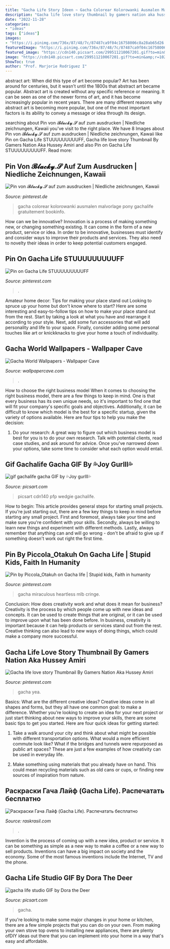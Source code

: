 ```yaml
---
title: "Gacha Life Story Ideen ~ Gacha Colorear Kolorowanki Ausmalen Malvorlage Pony Gachalife Gratuitement Bookinfo"
description: "Gacha life love story thumbnail by gamers nation aka hussey amiri"
date: "2022-11-28"
categories:
- "ideas"
tags: ["ideas"]
images:
- "https://i.pinimg.com/736x/87/48/7c/87487ca9f04c16758006c8a28ab65d26.jpg"
featuredImage: "https://i.pinimg.com/736x/87/48/7c/87487ca9f04c16758006c8a28ab65d26.jpg"
featured_image: "https://cdn140.picsart.com/299511210067201.gif?to=min&amp;r=1024"
image: "https://cdn140.picsart.com/299511210067201.gif?to=min&amp;r=1024"
ShowToc: true
author: "Prof. Marjorie Rodriguez I"
---
```



abstract art: When did this type of art become popular?
Art has been around for centuries, but it wasn’t until the 1800s that abstract art became popular. Abstract art is created without any specific reference or meaning. It can be seen as one of the newer forms of art, and it has become increasingly popular in recent years. There are many different reasons why abstract art is becoming more popular, but one of the most important factors is its ability to convey a message or idea through its design.

	

		
searching about Pin von 𝓑𝓵𝓪𝓬𝓴𝔂.𝓢 auf zum ausdrucken | Niedliche zeichnungen, Kawaii you've visit to the right place. We have 8 Images about Pin von 𝓑𝓵𝓪𝓬𝓴𝔂.𝓢 auf zum ausdrucken | Niedliche zeichnungen, Kawaii like Pin on Gacha Life STUUUUUUUUUFF, Gacha life love story Thumbnail By Gamers Nation Aka Hussey Amiri and also Pin on Gacha Life STUUUUUUUUUFF. Read more:
		
    
## Pin Von 𝓑𝓵𝓪𝓬𝓴𝔂.𝓢 Auf Zum Ausdrucken | Niedliche Zeichnungen, Kawaii

<img loading=lazy src="https://i.pinimg.com/736x/b1/e5/0e/b1e50e87815ef1bc2bb1fd7abb4f9762.jpg" onerror="this.onerror=null;this.src='https://tse1.mm.bing.net/th?id=OIP.ehMR6DZpxLWGN6NZie9gbQHaK7&amp;pid=15.1';" alt="Pin von 𝓑𝓵𝓪𝓬𝓴𝔂.𝓢 auf zum ausdrucken | Niedliche zeichnungen, Kawaii">

_Source: pinterest.de_

>gacha colorear kolorowanki ausmalen malvorlage pony gachalife gratuitement bookinfo. 

	

How can we be innovative?
Innovation is a process of making something new, or changing something existing. It can come in the form of a new product, service or idea. In order to be innovative, businesses must identify and consider ways to improve their products and services. They also need to novelty their ideas in order to keep potential customers engaged.

    
## Pin On Gacha Life STUUUUUUUUUFF

<img loading=lazy src="https://i.pinimg.com/736x/88/9a/e1/889ae13d5a71e0515efd419ed15baf3f.jpg" onerror="this.onerror=null;this.src='https://tse2.mm.bing.net/th?id=OIP.kQ9jGPCzleKP4-6LMI9jDAHaEK&amp;pid=15.1';" alt="Pin on Gacha Life STUUUUUUUUUFF">

_Source: pinterest.com_

>. 

	

Amateur home decor: Tips for making your place stand out
Looking to spruce up your home but don't know where to start? Here are some interesting and easy-to-follow tips on how to make your place stand out from the rest. Start by taking a look at what you have and rearrange it according to your style. Next, add some fun accessories that will add personality and life to your space. Finally, consider adding some personal touches like art or knickknacks to give your home a touch of individuality.

    
## Gacha World Wallpapers - Wallpaper Cave

<img loading=lazy src="https://wallpapercave.com/wp/wp4385611.png" onerror="this.onerror=null;this.src='https://tse3.mm.bing.net/th?id=OIP.EbUFjzlNKLsqOPXd1ej5FAHaHo&amp;pid=15.1';" alt="Gacha World Wallpapers - Wallpaper Cave">

_Source: wallpapercave.com_

>. 

	

How to choose the right business model
When it comes to choosing the right business model, there are a few things to keep in mind. One is that every business has its own unique needs, so it's important to find one that will fit your company's specific goals and objectives. Additionally, it can be difficult to know which model is the best for a specific startup, given the variety of options available. Here are four tips to help you make the decision: 
1) Do your research: A great way to figure out which business model is best for you is to do your own research. Talk with potential clients, read case studies, and ask around for advice. Once you've narrowed down your options, take some time to consider what each option would entail.

    
## Gif Gachalife Gacha GIF By 💦Joy Gurlll💦

<img loading=lazy src="https://cdn140.picsart.com/299511210067201.gif?to=min&amp;r=1024" onerror="this.onerror=null;this.src='https://tse4.mm.bing.net/th?id=OIP.9UcLofLUoT3TtLs687Wq4QHaEK&amp;pid=15.1';" alt="gif gachalife gacha GIF by 💦Joy gurlll💦">

_Source: picsart.com_

>picsart cdn140 pfp wedgie gachalife. 

	

How to begin: This article provides general steps for starting small projects.
If you're just starting out, there are a few key things to keep in mind before starting any small project. First and foremost, always take your time and make sure you're confident with your skills. Secondly, always be willing to learn new things and experiment with different methods. Lastly, always remember that anything can and will go wrong - don't be afraid to give up if something doesn't work out right the first time.

    
## Pin By Piccola_Otakuh On Gacha Life | Stupid Kids, Faith In Humanity

<img loading=lazy src="https://i.pinimg.com/736x/8e/96/71/8e9671a26e7e945c76075c718ab08be0.jpg" onerror="this.onerror=null;this.src='https://tse3.mm.bing.net/th?id=OIP.CwA32_ifoTdSb377UBxFugHaEK&amp;pid=15.1';" alt="Pin by Piccola_Otakuh on Gacha life | Stupid kids, Faith in humanity">

_Source: pinterest.com_

>gacha miraculous heartless mlb cringe. 

	

Conclusion: How does creativity work and what does it mean for business?
Creativity is the process by which people come up with new ideas and concepts. It can be used to create things that are original, or it can be used to improve upon what has been done before. In business, creativity is important because it can help products or services stand out from the rest. Creative thinking can also lead to new ways of doing things, which could make a company more successful.

    
## Gacha Life Love Story Thumbnail By Gamers Nation Aka Hussey Amiri

<img loading=lazy src="https://i.pinimg.com/736x/87/48/7c/87487ca9f04c16758006c8a28ab65d26.jpg" onerror="this.onerror=null;this.src='https://tse1.mm.bing.net/th?id=OIP.IhxBkBy4BXGms-M5z7MZqQHaEK&amp;pid=15.1';" alt="Gacha life love story Thumbnail By Gamers Nation Aka Hussey Amiri">

_Source: pinterest.com_

>gacha yea. 

	

Basics: What are the different creative ideas?
Creative ideas come in all shapes and forms, but they all have one common goal: to make a difference. Whether you’re looking to create an idea for your next project or just start thinking about new ways to improve your skills, there are some basic tips to get you started. Here are four quick ideas for getting started:
1. Take a walk around your city and think about what might be possible with different transportation options. What would a more efficient commute look like? What if the bridges and tunnels were repurposed as public art spaces? These are just a few examples of how creativity can be used in everyday life.

2. Make something using materials that you already have on hand. This could mean recycling materials such as old cans or cups, or finding new sources of inspiration from nature.

    
## Раскраски Гача Лайф (Gacha Life). Распечатать бесплатно

<img loading=lazy src="https://raskrasil.com/wp-content/uploads/Raskrasil-Gacha-Life-27.jpg" onerror="this.onerror=null;this.src='https://tse3.mm.bing.net/th?id=OIP.h3y_91Bdx8aJY7wAvQvWmAHaEK&amp;pid=15.1';" alt="Раскраски Гача Лайф (Gacha Life). Распечатать бесплатно">

_Source: raskrasil.com_

>. 

	

Invention is the process of coming up with a new idea, product or service. It can be something as simple as a new way to make a coffee or a new way to sell products. Inventions can have a big impact on society and the economy. Some of the most famous inventions include the Internet, TV and the phone.

    
## Gacha Life Studio GIF By Dora The Deer

<img loading=lazy src="https://cdn140.picsart.com/304760530099201.gif?to=min&amp;r=1024" onerror="this.onerror=null;this.src='https://tse4.mm.bing.net/th?id=OIP.aChi3qK7UV7cpHqp05gMmQHaEK&amp;pid=15.1';" alt="gacha life studio GIF by Dora the Deer">

_Source: picsart.com_

>gacha. 

	

If you're looking to make some major changes in your home or kitchen, there are a few simple projects that you can do on your own. From making your own stove top ovens to installing new appliances, there are plenty ofDIY ideas out there that you can implement into your home in a way that's easy and affordable.

